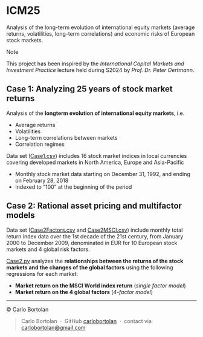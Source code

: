 # ICM25

Analysis of the long-term evolution of international equity markets (average returns, volatilities, long-term correlations) and economic risks of European stock markets.

> [!Note] 
> This project has been inspired by the _International Capital Markets and Investment Practice_ lecture held during S2024 by _Prof. Dr. Peter Oertmann_.

## Case 1: Analyzing 25 years of stock market returns

Analysis of the **longterm evolution of international equity markets**, i.e.
- Average returns
- Volatilities
- Long-term correlations between markets
- Correlation regimes

Data set ([Case1.csv](./data/Case1.csv)) includes 16 stock market indices in local currencies covering developed markets in North America, Europe and Asia-Pacific
- Monthly stock market data starting on December 31, 1992, and ending on February 28, 2018
- Indexed to ”100” at the beginning of the period

## Case 2: Rational asset pricing and multifactor models

Data set ([Case2Factors.csv](./data/Case2Factors.csv) and [Case2MSCI.csv](./data/Case2MSCI.csv)) include monthly total return index data over the 1st decade of the 21st century, from January 2000 to December 2009, denominated in EUR for 10 European stock markets and 4 global risk factors.

[Case2.py](./case2.py) analyzes the **relationships between the returns of the stock markets and the changes of the global factors** using the following regressions for each market:
- **Market return on the MSCI World index return** (_single factor model_)
- **Market return on the 4 global factors** (_4-factor model_)

---

© Carlo Bortolan

> Carlo Bortolan &nbsp;&middot;&nbsp;
> GitHub [carlobortolan](https://github.com/carlobortolan) &nbsp;&middot;&nbsp;
> contact via [carlobortolan@gmail.com](mailto:carlobortolan@gmail.com)
